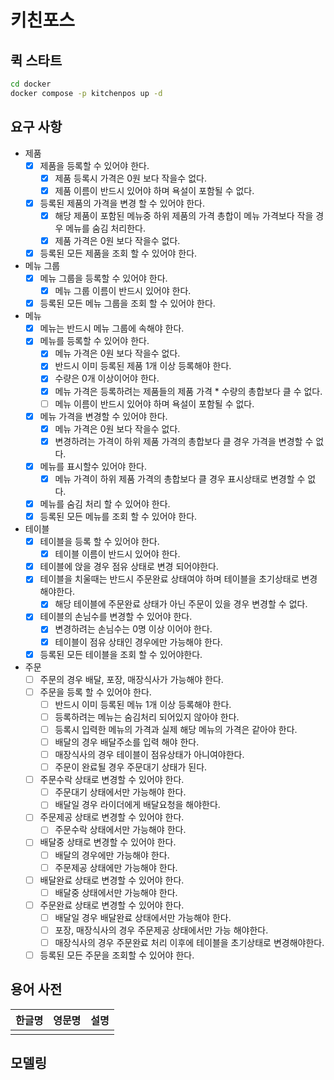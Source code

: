 # 키친포스

## 퀵 스타트

```sh
cd docker
docker compose -p kitchenpos up -d
```

## 요구 사항

- 제품
  - [X] 제품을 등록할 수 있어야 한다.
    - [X] 제품 등록시 가격은 0원 보다 작을수 없다.
    - [X] 제품 이름이 반드시 있어야 하며 욕설이 포함될 수 없다.
  - [X] 등록된 제품의 가격을 변경 할 수 있어야 한다. 
    - [X] 해당 제품이 포함된 메뉴중 하위 제품의 가격 총합이 메뉴 가격보다 작을 경우 메뉴를 숨김 처리한다.
    - [X] 제품 가격은 0원 보다 작을수 없다.
  - [X] 등록된 모든 제품을 조회 할 수 있어야 한다.
- 메뉴 그룹
  - [X] 메뉴 그룹을 등록할 수 있어야 한다.
    - [X] 메뉴 그룹 이름이 반드시 있어야 한다.
  - [X] 등록된 모든 메뉴 그룹을 조회 할 수 있어야 한다.
- 메뉴
  - [X] 메뉴는 반드시 메뉴 그룹에 속해야 한다.
  - [X] 메뉴를 등록할 수 있어야 한다.
    - [X] 메뉴 가격은 0원 보다 작을수 없다. 
    - [X] 반드시 이미 등록된 제품 1개 이상 등록해야 한다. 
    - [X] 수량은 0개 이상이어야 한다.
    - [X] 메뉴 가격은 등록하려는 제품들의 제품 가격 * 수량의 총합보다 클 수 없다.
    - [ ] 메뉴 이름이 반드시 있어야 하며 욕설이 포함될 수 없다.
  - [X] 메뉴 가격을 변경할 수 있어야 한다.
    - [X] 메뉴 가격은 0원 보다 작을수 없다.
    - [X] 변경하려는 가격이 하위 제품 가격의 총합보다 클 경우 가격을 변경할 수 없다.
  - [X] 메뉴를 표시할수 있어야 한다.
    - [X] 메뉴 가격이 하위 제품 가격의 총합보다 클 경우 표시상태로 변경할 수 없다.
  - [X] 메뉴를 숨김 처리 할 수 있어야 한다.
  - [X] 등록된 모든 메뉴를 조회 할 수 있어야 한다.
- 테이블
  - [X] 테이블을 등록 할 수 있어야 한다.
    - [X] 테이블 이름이 반드시 있어야 한다.
  - [X] 테이블에 앉을 경우 점유 상태로 변경 되어야한다.
  - [X] 테이블을 치울때는 반드시 주문완료 상태여야 하며 테이블을 초기상태로 변경해야한다.
    - [X] 해당 테이블에 주문완료 상태가 아닌 주문이 있을 경우 변경할 수 없다.
  - [X] 테이블의 손님수를 변경할 수 있어야 한다.
    - [X] 변경하려는 손님수는 0명 이상 이어야 한다. 
    - [X] 테이블이 점유 상태인 경우에만 가능해야 한다.
  - [X] 등록된 모든 테이블을 조회 할 수 있어야한다.
- 주문
  - [ ] 주문의 경우 배달, 포장, 매장식사가 가능해야 한다.
  - [ ] 주문을 등록 할 수 있어야 한다.
    - [ ] 반드시 이미 등록된 메뉴 1개 이상 등록해야 한다.
    - [ ] 등록하려는 메뉴는 숨김처리 되어있지 않아야 한다.
    - [ ] 등록시 입력한 메뉴의 가격과 실제 해당 메뉴의 가격은 같아야 한다.
    - [ ] 배달의 경우 배달주소를 입력 해야 한다. 
    - [ ] 매장식사의 경우 테이블이 점유상태가 아니여야한다.
    - [ ] 주문이 완료될 경우 주문대기 상태가 된다.
  - [ ] 주문수락 상태로 변경할 수 있어야 한다.
    - [ ] 주문대기 상태에서만 가능해야 한다.
    - [ ] 배달일 경우 라이더에게 배달요청을 해야한다.
  - [ ] 주문제공 상태로 변경할 수 있어야 한다.
    - [ ] 주문수락 상태에서만 가능해야 한다.
  - [ ] 배달중 상태로 변경할 수 있어야 한다.
    - [ ] 배달의 경우에만 가능해야 한다.
    - [ ] 주문제공 상태에만 가능해야 한다.
  - [ ] 배달완료 상태로 변경할 수 있어야 한다.
    - [ ] 배달중 상태에서만 가능해야 한다.
  - [ ] 주문완료 상태로 변경할 수 있어야 한다.
    - [ ] 배달일 경우 배달완료 상태에서만 가능해야 한다.
    - [ ] 포장, 매장식사의 경우 주문제공 상태에서만 가능 해야한다. 
    - [ ] 매장식사의 경우 주문완료 처리 이후에 테이블을 초기상태로 변경해야한다.
  - [ ] 등록된 모든 주문을 조회할 수 있어야 한다.

## 용어 사전

| 한글명 | 영문명 | 설명 |
| --- | --- | --- |
|  |  |  |

## 모델링
